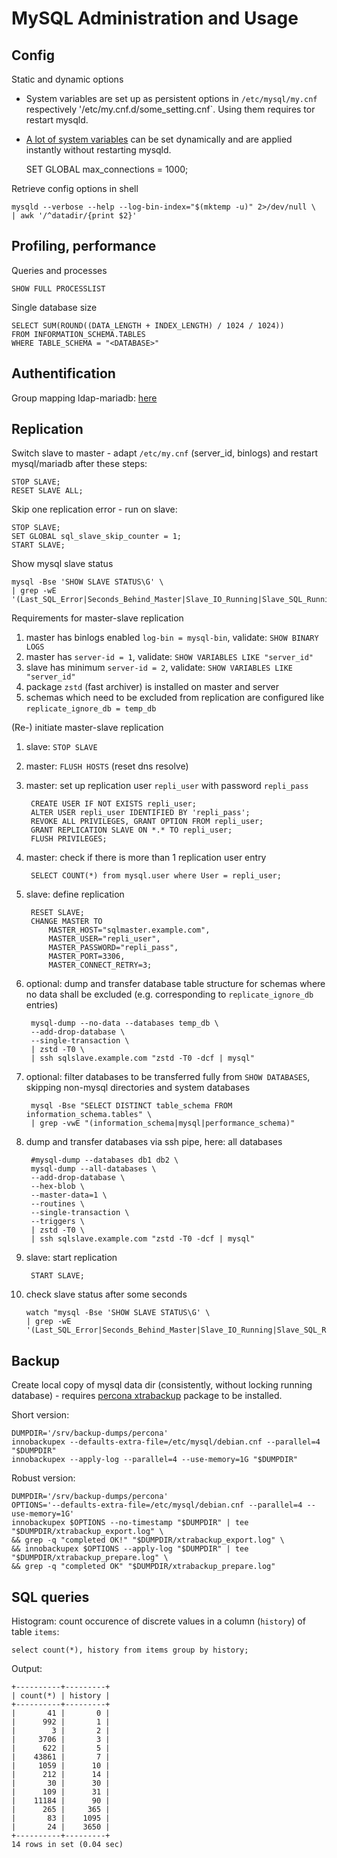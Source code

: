 MySQL Administration and Usage
=============================

Config
------

Static and dynamic options

* System variables are set up as persistent options in `/etc/mysql/my.cnf` respectively '/etc/my.cnf.d/some_setting.cnf`. Using them requires tor restart mysqld.
* [A lot of system variables](https://dev.mysql.com/doc/refman/8.0/en/dynamic-system-variables.html) can be set dynamically and are applied instantly without restarting mysqld.

    SET GLOBAL max_connections = 1000;


Retrieve config options in shell

    mysqld --verbose --help --log-bin-index="$(mktemp -u)" 2>/dev/null \
    | awk '/^datadir/{print $2}'


Profiling, performance
----------------------

Queries and processes

    SHOW FULL PROCESSLIST

Single database size

    SELECT SUM(ROUND((DATA_LENGTH + INDEX_LENGTH) / 1024 / 1024))
    FROM INFORMATION_SCHEMA.TABLES
    WHERE TABLE_SCHEMA = "<DATABASE>"


Authentification
----------------

Group mapping ldap-mariadb: [here][ldap]

Replication
-----------

Switch slave to master - adapt `/etc/my.cnf` (server_id, binlogs)  and restart
mysql/mariadb after these steps:

    STOP SLAVE;
    RESET SLAVE ALL;

Skip one replication error - run on slave:

    STOP SLAVE;
    SET GLOBAL sql_slave_skip_counter = 1;
    START SLAVE;


Show mysql slave status

    mysql -Bse 'SHOW SLAVE STATUS\G' \
    | grep -wE '(Last_SQL_Error|Seconds_Behind_Master|Slave_IO_Running|Slave_SQL_Running)'



Requirements for master-slave replication

1. master has binlogs enabled `log-bin = mysql-bin`, validate: `SHOW BINARY LOGS`
2. master has `server-id = 1`, validate: `SHOW VARIABLES LIKE "server_id"`
3. slave has minimum `server-id = 2`, validate: `SHOW VARIABLES LIKE "server_id"` 
4. package `zstd` (fast archiver) is installed on master and server
5. schemas which need to be excluded from replication are configured like
   `replicate_ignore_db = temp_db`

(Re-) initiate master-slave replication

1. slave: `STOP SLAVE`
2. master: `FLUSH HOSTS`    (reset dns resolve)
3. master: set up replication user `repli_user` with password `repli_pass`

        CREATE USER IF NOT EXISTS repli_user;
        ALTER USER repli_user IDENTIFIED BY 'repli_pass';
        REVOKE ALL PRIVILEGES, GRANT OPTION FROM repli_user;
        GRANT REPLICATION SLAVE ON *.* TO repli_user;
        FLUSH PRIVILEGES;

4. master: check if there is more than 1 replication user entry 

        SELECT COUNT(*) from mysql.user where User = repli_user;

5. slave: define replication 

        RESET SLAVE;
        CHANGE MASTER TO
            MASTER_HOST="sqlmaster.example.com",
            MASTER_USER="repli_user",
            MASTER_PASSWORD="repli_pass",
            MASTER_PORT=3306,
            MASTER_CONNECT_RETRY=3;

6. optional: dump and transfer database table structure for schemas where no data shall
   be excluded (e.g. corresponding to `replicate_ignore_db` entries)

        mysql-dump --no-data --databases temp_db \
        --add-drop-database \
        --single-transaction \  
        | zstd -T0 \
        | ssh sqlslave.example.com "zstd -T0 -dcf | mysql"

7. optional: filter databases to be transferred fully from `SHOW DATABASES`,
   skipping non-mysql directories and system databases

        mysql -Bse "SELECT DISTINCT table_schema FROM information_schema.tables" \
        | grep -vwE "(information_schema|mysql|performance_schema)"

8. dump and transfer databases via ssh pipe, here: all databases
        
        #mysql-dump --databases db1 db2 \
        mysql-dump --all-databases \
        --add-drop-database \
        --hex-blob \
        --master-data=1 \
        --routines \
        --single-transaction \  
        --triggers \
        | zstd -T0 \
        | ssh sqlslave.example.com "zstd -T0 -dcf | mysql"

9. slave: start replication

        START SLAVE;

10. check slave status after some seconds

        watch "mysql -Bse 'SHOW SLAVE STATUS\G' \
        | grep -wE '(Last_SQL_Error|Seconds_Behind_Master|Slave_IO_Running|Slave_SQL_Running)'"


Backup
------

Create local copy of mysql data dir (consistently, without locking running database) - requires [percona xtrabackup](https://www.percona.com/doc/percona-xtrabackup/2.3/backup_scenarios/full_backup.html#preparing-a-backup) package to  be installed.


Short version:

    DUMPDIR='/srv/backup-dumps/percona'
    innobackupex --defaults-extra-file=/etc/mysql/debian.cnf --parallel=4 "$DUMPDIR"
    innobackupex --apply-log --parallel=4 --use-memory=1G "$DUMPDIR"


Robust version:

    DUMPDIR='/srv/backup-dumps/percona'
    OPTIONS='--defaults-extra-file=/etc/mysql/debian.cnf --parallel=4 --use-memory=1G'
    innobackupex $OPTIONS --no-timestamp "$DUMPDIR" | tee "$DUMPDIR/xtrabackup_export.log" \
    && grep -q "completed OK!" "$DUMPDIR/xtrabackup_export.log" \
    && innobackupex $OPTIONS --apply-log "$DUMPDIR" | tee "$DUMPDIR/xtrabackup_prepare.log" \
    && grep -q "completed OK" "$DUMPDIR/xtrabackup_prepare.log"




SQL queries
-----------

Histogram: count occurence of discrete values in a column (`history`) of table `items`:

    select count(*), history from items group by history;

Output:

    +----------+---------+
    | count(*) | history |
    +----------+---------+
    |       41 |       0 |
    |      992 |       1 |
    |        3 |       2 |
    |     3706 |       3 |
    |      622 |       5 |
    |    43861 |       7 |
    |     1059 |      10 |
    |      212 |      14 |
    |       30 |      30 |
    |      109 |      31 |
    |    11184 |      90 |
    |      265 |     365 |
    |       83 |    1095 |
    |       24 |    3650 |
    +----------+---------+
    14 rows in set (0.04 sec)

[ldap]: http://www.geoffmontee.com/configuring-ldap-authentication-and-group-mapping-with-mariadb/
